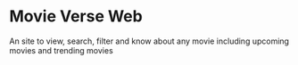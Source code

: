 # Movie Verse Web

An site to view, search, filter and know about any movie including upcoming movies and trending movies
